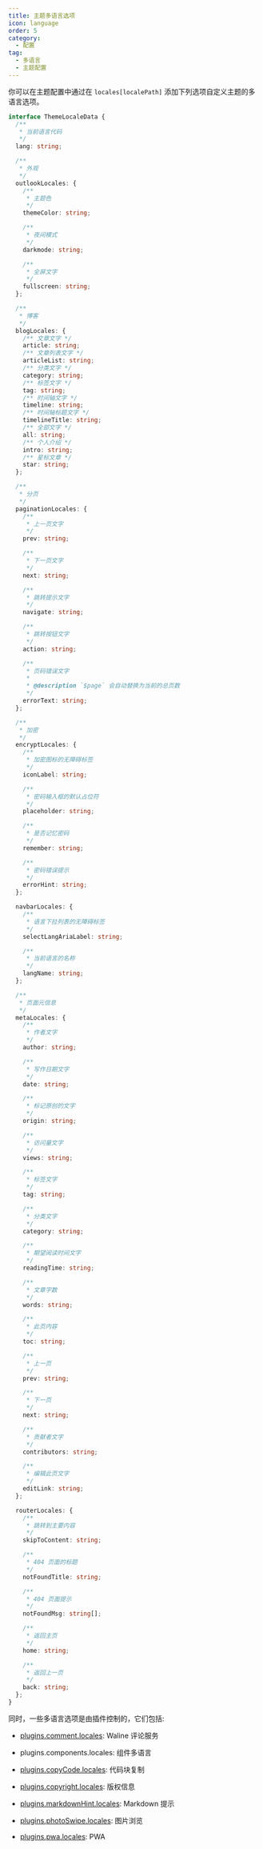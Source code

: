 ```yaml
---
title: 主题多语言选项
icon: language
order: 5
category:
  - 配置
tag:
  - 多语言
  - 主题配置
---
```


你可以在主题配置中通过在 `locales[localePath]` 添加下列选项自定义主题的多语言选项。

```ts
interface ThemeLocaleData {
  /**
   * 当前语言代码
   */
  lang: string;

  /**
   * 外观
   */
  outlookLocales: {
    /**
     * 主题色
     */
    themeColor: string;

    /**
     * 夜间模式
     */
    darkmode: string;

    /**
     * 全屏文字
     */
    fullscreen: string;
  };

  /**
   * 博客
   */
  blogLocales: {
    /** 文章文字 */
    article: string;
    /** 文章列表文字 */
    articleList: string;
    /** 分类文字 */
    category: string;
    /** 标签文字 */
    tag: string;
    /** 时间轴文字 */
    timeline: string;
    /** 时间轴标题文字 */
    timelineTitle: string;
    /** 全部文字 */
    all: string;
    /** 个人介绍 */
    intro: string;
    /** 星标文章 */
    star: string;
  };

  /**
   * 分页
   */
  paginationLocales: {
    /**
     * 上一页文字
     */
    prev: string;

    /**
     * 下一页文字
     */
    next: string;

    /**
     * 跳转提示文字
     */
    navigate: string;

    /**
     * 跳转按钮文字
     */
    action: string;

    /**
     * 页码错误文字
     *
     * @description `$page` 会自动替换为当前的总页数
     */
    errorText: string;
  };

  /**
   * 加密
   */
  encryptLocales: {
    /**
     * 加密图标的无障碍标签
     */
    iconLabel: string;

    /**
     * 密码输入框的默认占位符
     */
    placeholder: string;

    /**
     * 是否记忆密码
     */
    remember: string;

    /**
     * 密码错误提示
     */
    errorHint: string;
  };

  navbarLocales: {
    /**
     * 语言下拉列表的无障碍标签
     */
    selectLangAriaLabel: string;

    /**
     * 当前语言的名称
     */
    langName: string;
  };

  /**
   * 页面元信息
   */
  metaLocales: {
    /**
     * 作者文字
     */
    author: string;

    /**
     * 写作日期文字
     */
    date: string;

    /**
     * 标记原创的文字
     */
    origin: string;

    /**
     * 访问量文字
     */
    views: string;

    /**
     * 标签文字
     */
    tag: string;

    /**
     * 分类文字
     */
    category: string;

    /**
     * 期望阅读时间文字
     */
    readingTime: string;

    /**
     * 文章字数
     */
    words: string;

    /**
     * 此页内容
     */
    toc: string;

    /**
     * 上一页
     */
    prev: string;

    /**
     * 下一页
     */
    next: string;

    /**
     * 贡献者文字
     */
    contributors: string;

    /**
     * 编辑此页文字
     */
    editLink: string;
  };

  routerLocales: {
    /**
     * 跳转到主要内容
     */
    skipToContent: string;

    /**
     * 404 页面的标题
     */
    notFoundTitle: string;

    /**
     * 404 页面提示
     */
    notFoundMsg: string[];

    /**
     * 返回主页
     */
    home: string;

    /**
     * 返回上一页
     */
    back: string;
  };
}
```

同时，一些多语言选项是由插件控制的，它们包括:

- [plugins.comment.locales][waline-locales]: Waline 评论服务

- <ProjectLink name="components" path="/zh/config.html#locales">plugins.components.locales</ProjectLink>: 组件多语言

- [plugins.copyCode.locales][copy-code-locales]: 代码块复制

- [plugins.copyright.locales][copyright-locales]: 版权信息

- [plugins.markdownHint.locales][markdown-hint-locales]: Markdown 提示

- [plugins.photoSwipe.locales][photo-swipe-locales]: 图片浏览

- [plugins.pwa.locales][pwa-locales]: PWA

[copy-code-locales]: https://ecosystem.vuejs.press/zh/plugins/features/copy-code.html#locales
[copyright-locales]: https://ecosystem.vuejs.press/zh/plugins/features/copyright.html#locales
[markdown-hint-locales]: https://ecosystem.vuejs.press/zh/plugins/markdown/markdown-hint.html#locales
[photo-swipe-locales]: https://ecosystem.vuejs.press/zh/plugins/features/photo-swipe.html#locales
[pwa-locales]: https://ecosystem.vuejs.press/zh/plugins/pwa/pwa/config.html#locales
[waline-locales]: https://ecosystem.vuejs.press/zh/plugins/blog/comment/waline/config.html#walinelocales
